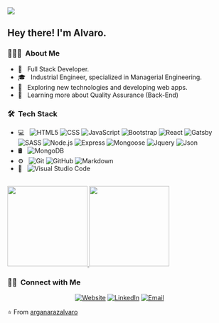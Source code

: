 <img src="https://raw.githubusercontent.com/arganarazalvaro/arganarazalvaro/master/assets/Alvaro%20Arganaraz%20Banner.png">

<h2> Hey there! I'm Alvaro.</h2>

<h3> 👨🏻‍💻 &nbsp;About Me </h3>

- 💼 &nbsp; Full Stack Developer.
- 🎓 &nbsp; Industrial Engineer, specialized in Managerial Engineering.
- 🤔 &nbsp; Exploring new technologies and developing web apps.
- 🌱 &nbsp; Learning more about Quality Assurance (Back-End)

<h3> 🛠 &nbsp;Tech Stack</h3>

- 💻 &nbsp;
  ![HTML5](https://img.shields.io/badge/-HTML5-333333?style=flat&logo=HTML5)
  ![CSS](https://img.shields.io/badge/-CSS-333333?style=flat&logo=CSS3&logoColor=1572B6)
  ![JavaScript](https://img.shields.io/badge/-JavaScript-333333?style=flat&logo=javascript)
  ![Bootstrap](https://img.shields.io/badge/-Bootstrap-333333?style=flat&logo=bootstrap&logoColor=563D7C)
  ![React](https://img.shields.io/badge/-React-333333?style=flat&logo=react)
  ![Gatsby](https://img.shields.io/badge/-Gatsby-333333?style=flat&logo=gatsby)
  ![SASS](https://img.shields.io/badge/-Sass-333333?style=flat&logo=sass)
  ![Node.js](https://img.shields.io/badge/-Node.js-333333?style=flat&logo=node.js)
  ![Express](https://img.shields.io/badge/-Express-333333?style=flat&logo=express)
  ![Mongoose](https://img.shields.io/badge/-Mongoose-333333?style=flat&logo=mongoose)
  ![Jquery](https://img.shields.io/badge/-Jquery-333333?style=flat&logo=jquery)
  ![Json](https://img.shields.io/badge/-Json-333333?style=flat&logo=json)
- 🛢 &nbsp;
  ![MongoDB](https://img.shields.io/badge/-MongoDB-333333?style=flat&logo=mongodb)
- ⚙️ &nbsp;
  ![Git](https://img.shields.io/badge/-Git-333333?style=flat&logo=git)
  ![GitHub](https://img.shields.io/badge/-GitHub-333333?style=flat&logo=github)
  ![Markdown](https://img.shields.io/badge/-Markdown-333333?style=flat&logo=markdown)
- 🔧 &nbsp;
  ![Visual Studio Code](https://img.shields.io/badge/-Visual%20Studio%20Code-333333?style=flat&logo=visual-studio-code&logoColor=007ACC)

<br/>

<a href="https://github.com/arganarazalvaro">
  <img height="180em" src="https://github-readme-stats.vercel.app/api?username=arganarazalvaro&theme=buefy&show_icons=true" />
  <img height="180em" src="https://github-readme-stats.vercel.app/api/top-langs/?username=arganarazalvaro&theme=buefy&layout=compact" />
</a>

<br/>

<h3> 🤝🏻 &nbsp;Connect with Me </h3>

<p align="center">
<a href="https://arganarazalvaro.netlify.app/"><img alt="Website" src="https://img.shields.io/badge/Website-arganarazalvaro.netlify.app/-blue?style=flat-square&logo=google-chrome"></a>
<a href="https://www.linkedin.com/in/alvaro-arganaraz/"><img alt="LinkedIn" src="https://img.shields.io/badge/LinkedIn-Alvaro%20E.%20Arganaraz-blue?style=flat-square&logo=linkedin"></a>
<a href="mailto:arganarazalvaro@gmail.com"><img alt="Email" src="https://img.shields.io/badge/Email-arganarazalvaro@gmail.com-blue?style=flat-square&logo=gmail"></a>
</p>

⭐️ From [arganarazalvaro](https://github.com/arganarazalvaro)
